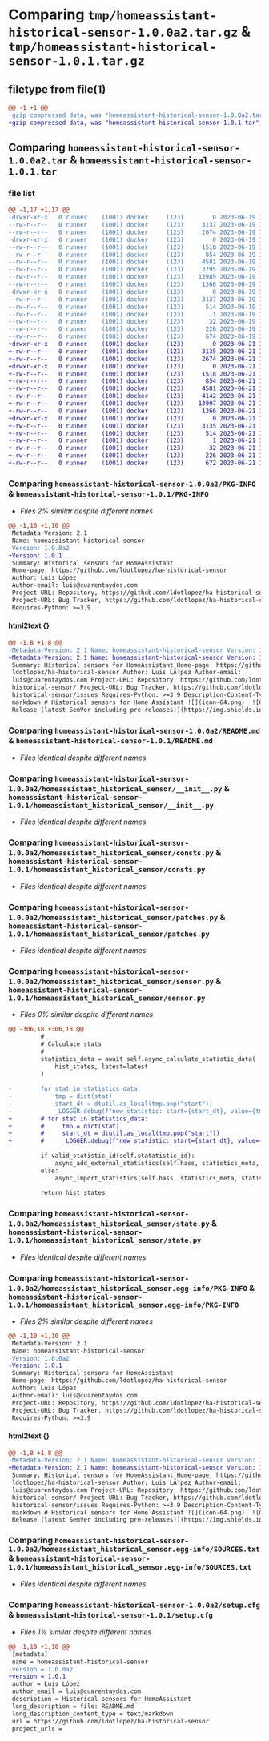 # Comparing `tmp/homeassistant-historical-sensor-1.0.0a2.tar.gz` & `tmp/homeassistant-historical-sensor-1.0.1.tar.gz`

## filetype from file(1)

```diff
@@ -1 +1 @@
-gzip compressed data, was "homeassistant-historical-sensor-1.0.0a2.tar", last modified: Mon Jun 19 12:52:56 2023, max compression
+gzip compressed data, was "homeassistant-historical-sensor-1.0.1.tar", last modified: Wed Jun 21 15:14:42 2023, max compression
```

## Comparing `homeassistant-historical-sensor-1.0.0a2.tar` & `homeassistant-historical-sensor-1.0.1.tar`

### file list

```diff
@@ -1,17 +1,17 @@
-drwxr-xr-x   0 runner    (1001) docker     (123)        0 2023-06-19 12:52:56.645316 homeassistant-historical-sensor-1.0.0a2/
--rw-r--r--   0 runner    (1001) docker     (123)     3137 2023-06-19 12:52:56.645316 homeassistant-historical-sensor-1.0.0a2/PKG-INFO
--rw-r--r--   0 runner    (1001) docker     (123)     2674 2023-06-19 12:52:43.000000 homeassistant-historical-sensor-1.0.0a2/README.md
-drwxr-xr-x   0 runner    (1001) docker     (123)        0 2023-06-19 12:52:56.645316 homeassistant-historical-sensor-1.0.0a2/homeassistant_historical_sensor/
--rw-r--r--   0 runner    (1001) docker     (123)     1518 2023-06-19 12:52:43.000000 homeassistant-historical-sensor-1.0.0a2/homeassistant_historical_sensor/__init__.py
--rw-r--r--   0 runner    (1001) docker     (123)      854 2023-06-19 12:52:43.000000 homeassistant-historical-sensor-1.0.0a2/homeassistant_historical_sensor/consts.py
--rw-r--r--   0 runner    (1001) docker     (123)     4581 2023-06-19 12:52:43.000000 homeassistant-historical-sensor-1.0.0a2/homeassistant_historical_sensor/patches.py
--rw-r--r--   0 runner    (1001) docker     (123)     3795 2023-06-19 12:52:43.000000 homeassistant-historical-sensor-1.0.0a2/homeassistant_historical_sensor/recorderutil.py
--rw-r--r--   0 runner    (1001) docker     (123)    13989 2023-06-19 12:52:43.000000 homeassistant-historical-sensor-1.0.0a2/homeassistant_historical_sensor/sensor.py
--rw-r--r--   0 runner    (1001) docker     (123)     1366 2023-06-19 12:52:43.000000 homeassistant-historical-sensor-1.0.0a2/homeassistant_historical_sensor/state.py
-drwxr-xr-x   0 runner    (1001) docker     (123)        0 2023-06-19 12:52:56.645316 homeassistant-historical-sensor-1.0.0a2/homeassistant_historical_sensor.egg-info/
--rw-r--r--   0 runner    (1001) docker     (123)     3137 2023-06-19 12:52:56.000000 homeassistant-historical-sensor-1.0.0a2/homeassistant_historical_sensor.egg-info/PKG-INFO
--rw-r--r--   0 runner    (1001) docker     (123)      514 2023-06-19 12:52:56.000000 homeassistant-historical-sensor-1.0.0a2/homeassistant_historical_sensor.egg-info/SOURCES.txt
--rw-r--r--   0 runner    (1001) docker     (123)        1 2023-06-19 12:52:56.000000 homeassistant-historical-sensor-1.0.0a2/homeassistant_historical_sensor.egg-info/dependency_links.txt
--rw-r--r--   0 runner    (1001) docker     (123)       32 2023-06-19 12:52:56.000000 homeassistant-historical-sensor-1.0.0a2/homeassistant_historical_sensor.egg-info/top_level.txt
--rw-r--r--   0 runner    (1001) docker     (123)      226 2023-06-19 12:52:43.000000 homeassistant-historical-sensor-1.0.0a2/pyproject.toml
--rw-r--r--   0 runner    (1001) docker     (123)      674 2023-06-19 12:52:56.645316 homeassistant-historical-sensor-1.0.0a2/setup.cfg
+drwxr-xr-x   0 runner    (1001) docker     (123)        0 2023-06-21 15:14:42.059312 homeassistant-historical-sensor-1.0.1/
+-rw-r--r--   0 runner    (1001) docker     (123)     3135 2023-06-21 15:14:42.059312 homeassistant-historical-sensor-1.0.1/PKG-INFO
+-rw-r--r--   0 runner    (1001) docker     (123)     2674 2023-06-21 15:14:32.000000 homeassistant-historical-sensor-1.0.1/README.md
+drwxr-xr-x   0 runner    (1001) docker     (123)        0 2023-06-21 15:14:42.059312 homeassistant-historical-sensor-1.0.1/homeassistant_historical_sensor/
+-rw-r--r--   0 runner    (1001) docker     (123)     1518 2023-06-21 15:14:32.000000 homeassistant-historical-sensor-1.0.1/homeassistant_historical_sensor/__init__.py
+-rw-r--r--   0 runner    (1001) docker     (123)      854 2023-06-21 15:14:32.000000 homeassistant-historical-sensor-1.0.1/homeassistant_historical_sensor/consts.py
+-rw-r--r--   0 runner    (1001) docker     (123)     4581 2023-06-21 15:14:32.000000 homeassistant-historical-sensor-1.0.1/homeassistant_historical_sensor/patches.py
+-rw-r--r--   0 runner    (1001) docker     (123)     4142 2023-06-21 15:14:32.000000 homeassistant-historical-sensor-1.0.1/homeassistant_historical_sensor/recorderutil.py
+-rw-r--r--   0 runner    (1001) docker     (123)    13997 2023-06-21 15:14:32.000000 homeassistant-historical-sensor-1.0.1/homeassistant_historical_sensor/sensor.py
+-rw-r--r--   0 runner    (1001) docker     (123)     1366 2023-06-21 15:14:32.000000 homeassistant-historical-sensor-1.0.1/homeassistant_historical_sensor/state.py
+drwxr-xr-x   0 runner    (1001) docker     (123)        0 2023-06-21 15:14:42.059312 homeassistant-historical-sensor-1.0.1/homeassistant_historical_sensor.egg-info/
+-rw-r--r--   0 runner    (1001) docker     (123)     3135 2023-06-21 15:14:42.000000 homeassistant-historical-sensor-1.0.1/homeassistant_historical_sensor.egg-info/PKG-INFO
+-rw-r--r--   0 runner    (1001) docker     (123)      514 2023-06-21 15:14:42.000000 homeassistant-historical-sensor-1.0.1/homeassistant_historical_sensor.egg-info/SOURCES.txt
+-rw-r--r--   0 runner    (1001) docker     (123)        1 2023-06-21 15:14:42.000000 homeassistant-historical-sensor-1.0.1/homeassistant_historical_sensor.egg-info/dependency_links.txt
+-rw-r--r--   0 runner    (1001) docker     (123)       32 2023-06-21 15:14:42.000000 homeassistant-historical-sensor-1.0.1/homeassistant_historical_sensor.egg-info/top_level.txt
+-rw-r--r--   0 runner    (1001) docker     (123)      226 2023-06-21 15:14:32.000000 homeassistant-historical-sensor-1.0.1/pyproject.toml
+-rw-r--r--   0 runner    (1001) docker     (123)      672 2023-06-21 15:14:42.059312 homeassistant-historical-sensor-1.0.1/setup.cfg
```

### Comparing `homeassistant-historical-sensor-1.0.0a2/PKG-INFO` & `homeassistant-historical-sensor-1.0.1/PKG-INFO`

 * *Files 2% similar despite different names*

```diff
@@ -1,10 +1,10 @@
 Metadata-Version: 2.1
 Name: homeassistant-historical-sensor
-Version: 1.0.0a2
+Version: 1.0.1
 Summary: Historical sensors for HomeAssistant
 Home-page: https://github.com/ldotlopez/ha-historical-sensor
 Author: Luis López
 Author-email: luis@cuarentaydos.com
 Project-URL: Repository, https://github.com/ldotlopez/ha-historical-sensor/
 Project-URL: Bug Tracker, https://github.com/ldotlopez/ha-historical-sensor/issues
 Requires-Python: >=3.9
```

#### html2text {}

```diff
@@ -1,8 +1,8 @@
-Metadata-Version: 2.1 Name: homeassistant-historical-sensor Version: 1.0.0a2
+Metadata-Version: 2.1 Name: homeassistant-historical-sensor Version: 1.0.1
 Summary: Historical sensors for HomeAssistant Home-page: https://github.com/
 ldotlopez/ha-historical-sensor Author: Luis LÃ³pez Author-email:
 luis@cuarentaydos.com Project-URL: Repository, https://github.com/ldotlopez/ha-
 historical-sensor/ Project-URL: Bug Tracker, https://github.com/ldotlopez/ha-
 historical-sensor/issues Requires-Python: >=3.9 Description-Content-Type: text/
 markdown # Historical sensors for Home Assistant ![](icon-64.png)  ![GitHub
 Release (latest SemVer including pre-releases)](https://img.shields.io/github/
```

### Comparing `homeassistant-historical-sensor-1.0.0a2/README.md` & `homeassistant-historical-sensor-1.0.1/README.md`

 * *Files identical despite different names*

### Comparing `homeassistant-historical-sensor-1.0.0a2/homeassistant_historical_sensor/__init__.py` & `homeassistant-historical-sensor-1.0.1/homeassistant_historical_sensor/__init__.py`

 * *Files identical despite different names*

### Comparing `homeassistant-historical-sensor-1.0.0a2/homeassistant_historical_sensor/consts.py` & `homeassistant-historical-sensor-1.0.1/homeassistant_historical_sensor/consts.py`

 * *Files identical despite different names*

### Comparing `homeassistant-historical-sensor-1.0.0a2/homeassistant_historical_sensor/patches.py` & `homeassistant-historical-sensor-1.0.1/homeassistant_historical_sensor/patches.py`

 * *Files identical despite different names*

### Comparing `homeassistant-historical-sensor-1.0.0a2/homeassistant_historical_sensor/sensor.py` & `homeassistant-historical-sensor-1.0.1/homeassistant_historical_sensor/sensor.py`

 * *Files 0% similar despite different names*

```diff
@@ -306,18 +306,18 @@
         #
         # Calculate stats
         #
         statistics_data = await self.async_calculate_statistic_data(
             hist_states, latest=latest
         )
 
-        for stat in statistics_data:
-            tmp = dict(stat)
-            start_dt = dtutil.as_local(tmp.pop("start"))
-            _LOGGER.debug(f"new statistic: start={start_dt}, value={tmp!r}")
+        # for stat in statistics_data:
+        #     tmp = dict(stat)
+        #     start_dt = dtutil.as_local(tmp.pop("start"))
+        #     _LOGGER.debug(f"new statistic: start={start_dt}, value={tmp!r}")
 
         if valid_statistic_id(self.statatistic_id):
             async_add_external_statistics(self.hass, statistics_meta, statistics_data)
         else:
             async_import_statistics(self.hass, statistics_meta, statistics_data)
 
         return hist_states
```

### Comparing `homeassistant-historical-sensor-1.0.0a2/homeassistant_historical_sensor/state.py` & `homeassistant-historical-sensor-1.0.1/homeassistant_historical_sensor/state.py`

 * *Files identical despite different names*

### Comparing `homeassistant-historical-sensor-1.0.0a2/homeassistant_historical_sensor.egg-info/PKG-INFO` & `homeassistant-historical-sensor-1.0.1/homeassistant_historical_sensor.egg-info/PKG-INFO`

 * *Files 2% similar despite different names*

```diff
@@ -1,10 +1,10 @@
 Metadata-Version: 2.1
 Name: homeassistant-historical-sensor
-Version: 1.0.0a2
+Version: 1.0.1
 Summary: Historical sensors for HomeAssistant
 Home-page: https://github.com/ldotlopez/ha-historical-sensor
 Author: Luis López
 Author-email: luis@cuarentaydos.com
 Project-URL: Repository, https://github.com/ldotlopez/ha-historical-sensor/
 Project-URL: Bug Tracker, https://github.com/ldotlopez/ha-historical-sensor/issues
 Requires-Python: >=3.9
```

#### html2text {}

```diff
@@ -1,8 +1,8 @@
-Metadata-Version: 2.1 Name: homeassistant-historical-sensor Version: 1.0.0a2
+Metadata-Version: 2.1 Name: homeassistant-historical-sensor Version: 1.0.1
 Summary: Historical sensors for HomeAssistant Home-page: https://github.com/
 ldotlopez/ha-historical-sensor Author: Luis LÃ³pez Author-email:
 luis@cuarentaydos.com Project-URL: Repository, https://github.com/ldotlopez/ha-
 historical-sensor/ Project-URL: Bug Tracker, https://github.com/ldotlopez/ha-
 historical-sensor/issues Requires-Python: >=3.9 Description-Content-Type: text/
 markdown # Historical sensors for Home Assistant ![](icon-64.png)  ![GitHub
 Release (latest SemVer including pre-releases)](https://img.shields.io/github/
```

### Comparing `homeassistant-historical-sensor-1.0.0a2/homeassistant_historical_sensor.egg-info/SOURCES.txt` & `homeassistant-historical-sensor-1.0.1/homeassistant_historical_sensor.egg-info/SOURCES.txt`

 * *Files identical despite different names*

### Comparing `homeassistant-historical-sensor-1.0.0a2/setup.cfg` & `homeassistant-historical-sensor-1.0.1/setup.cfg`

 * *Files 1% similar despite different names*

```diff
@@ -1,10 +1,10 @@
 [metadata]
 name = homeassistant-historical-sensor
-version = 1.0.0a2
+version = 1.0.1
 author = Luis López
 author_email = luis@cuarentaydos.com
 description = Historical sensors for HomeAssistant
 long_description = file: README.md
 long_description_content_type = text/markdown
 url = https://github.com/ldotlopez/ha-historical-sensor
 project_urls =
```

